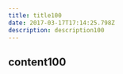 ```yaml
---
title: title100
date: 2017-03-17T17:14:25.798Z
description: description100
---
```


## content100
  
